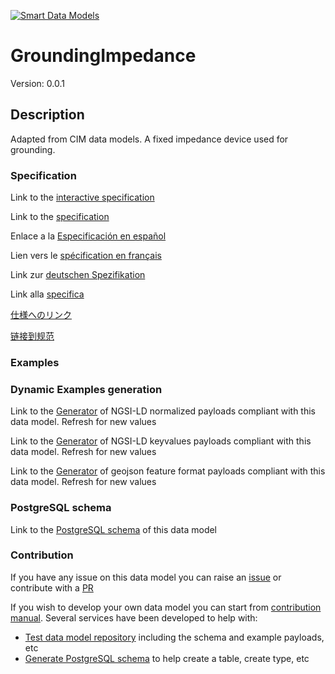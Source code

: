 [![Smart Data Models](https://smartdatamodels.org/wp-content/uploads/2022/01/SmartDataModels_logo.png "Logo")](https://smartdatamodels.org)
# GroundingImpedance
Version: 0.0.1

## Description 

Adapted from CIM data models. A fixed impedance device used for grounding.
### Specification

Link to the [interactive specification](https://swagger.lab.fiware.org/?url=https://smart-data-models.github.io/dataModel.EnergyCIM/GroundingImpedance/swagger.yaml)

Link to the [specification](https://github.com/smart-data-models/dataModel.EnergyCIM/blob/master/GroundingImpedance/doc/spec.md)

Enlace a la [Especificación en español](https://github.com/smart-data-models/dataModel.EnergyCIM/blob/master/GroundingImpedance/doc/spec_ES.md)

Lien vers le [spécification en français](https://github.com/smart-data-models/dataModel.EnergyCIM/blob/master/GroundingImpedance/doc/spec_FR.md)

Link zur [deutschen Spezifikation](https://github.com/smart-data-models/dataModel.EnergyCIM/blob/master/GroundingImpedance/doc/spec_DE.md)

Link alla [specifica](https://github.com/smart-data-models/dataModel.EnergyCIM/blob/master/GroundingImpedance/doc/spec_IT.md)

[仕様へのリンク](https://github.com/smart-data-models/dataModel.EnergyCIM/blob/master/GroundingImpedance/doc/spec_JA.md)

[链接到规范](https://github.com/smart-data-models/dataModel.EnergyCIM/blob/master/GroundingImpedance/doc/spec_ZH.md)
### Examples
### Dynamic Examples generation

Link to the [Generator](https://smartdatamodels.org/extra/ngsi-ld_generator.php?schemaUrl=https://raw.githubusercontent.com/smart-data-models/dataModel.EnergyCIM/master/GroundingImpedance/schema.json&email=info@smartdatamodels.org) of NGSI-LD normalized payloads compliant with this data model. Refresh for new values

Link to the [Generator](https://smartdatamodels.org/extra/ngsi-ld_generator_keyvalues.php?schemaUrl=https://raw.githubusercontent.com/smart-data-models/dataModel.EnergyCIM/master/GroundingImpedance/schema.json&email=info@smartdatamodels.org) of NGSI-LD keyvalues payloads compliant with this data model. Refresh for new values

Link to the [Generator](https://smartdatamodels.org/extra/geojson_features_generator.php?schemaUrl=https://raw.githubusercontent.com/smart-data-models/dataModel.EnergyCIM/master/GroundingImpedance/schema.json&email=info@smartdatamodels.org) of geojson feature format payloads compliant with this data model. Refresh for new values
### PostgreSQL schema

Link to the [PostgreSQL schema](https://github.com/smart-data-models/dataModel.EnergyCIM/blob/master/GroundingImpedance/schema.sql) of this data model
### Contribution

 If you have any issue on this data model you can raise an [issue](https://github.com/smart-data-models/dataModel.EnergyCIM/issues)  or contribute with a [PR](https://github.com/smart-data-models/dataModel.EnergyCIM/pulls)

 If you wish to develop your own data model you can start from [contribution manual](https://bit.ly/contribution_manual). Several services have been developed to help with: 
 - [Test data model repository](https://smartdatamodels.org/index.php/data-models-contribution-api/) including the schema and example payloads, etc
 - [Generate PostgreSQL schema](https://smartdatamodels.org/index.php/sql-service/) to help create a table, create type, etc